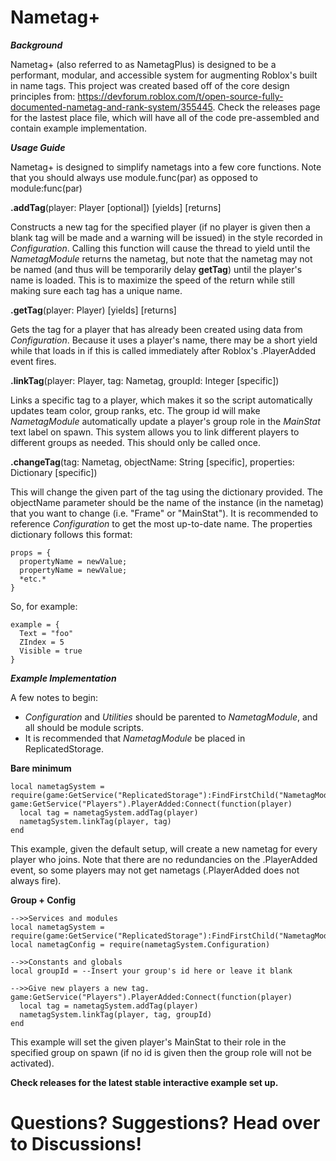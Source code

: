 # Nametag+

___Background___

Nametag+ (also referred to as NametagPlus) is designed to be a performant, modular, and accessible system for augmenting Roblox's built in name tags. This project was created based off of the core design principles from: https://devforum.roblox.com/t/open-source-fully-documented-nametag-and-rank-system/355445. Check the releases page for the lastest place file, which will have all of the code pre-assembled and contain example implementation.

___Usage Guide___

Nametag+ is designed to simplify nametags into a few core functions. Note that you should always use module.func(par) as opposed to module:func(par)

**.addTag**(player: Player [optional]) [yields] [returns]

Constructs a new tag for the specified player (if no player is given then a blank tag will be made and a warning will be issued) in the style recorded in *Configuration*. Calling this function will cause the thread to yield until the *NametagModule* returns the nametag, but note that the nametag may not be named (and thus will be temporarily delay **getTag**) until the player's name is loaded. This is to maximize the speed of the return while still making sure each tag has a unique name.

**.getTag**(player: Player) [yields] [returns]

Gets the tag for a player that has already been created using data from *Configuration*. Because it uses a player's name, there may be a short yield while that loads in if this is called immediately after Roblox's .PlayerAdded event fires.

**.linkTag**(player: Player, tag: Nametag, groupId: Integer [specific])

Links a specific tag to a player, which makes it so the script automatically updates team color, group ranks, etc. The group id will make *NametagModule* automatically update a player's group role in the *MainStat* text label on spawn. This system allows you to link different players to different groups as needed. This should only be called once.

**.changeTag**(tag: Nametag, objectName: String [specific], properties: Dictionary [specific])

This will change the given part of the tag using the dictionary provided. The objectName parameter should be the name of the instance (in the nametag) that you want to change (i.e. "Frame" or "MainStat"). It is recommended to reference *Configuration* to get the most up-to-date name. The properties dictionary follows this format:

````
props = {
  propertyName = newValue;
  propertyName = newValue;
  *etc.*
}
````
So, for example:
````
example = {
  Text = "foo"
  ZIndex = 5
  Visible = true
}
````
___Example Implementation___

A few notes to begin:
- *Configuration* and *Utilities* should be parented to *NametagModule*, and all should be module scripts.
- It is recommended that *NametagModule* be placed in ReplicatedStorage.

**Bare minimum**

````
local nametagSystem = require(game:GetService("ReplicatedStorage"):FindFirstChild("NametagModule")
game:GetService("Players").PlayerAdded:Connect(function(player)
  local tag = nametagSystem.addTag(player)
  nametagSystem.linkTag(player, tag)
end
````
This example, given the default setup, will create a new nametag for every player who joins. Note that there are no redundancies on the .PlayerAdded event, so some players may not get nametags (.PlayerAdded does not always fire).

**Group + Config**
````
-->>Services and modules
local nametagSystem = require(game:GetService("ReplicatedStorage"):FindFirstChild("NametagModule")
local nametagConfig = require(nametagSystem.Configuration)

-->>Constants and globals
local groupId = --Insert your group's id here or leave it blank

-->>Give new players a new tag.
game:GetService("Players").PlayerAdded:Connect(function(player)
  local tag = nametagSystem.addTag(player)
  nametagSystem.linkTag(player, tag, groupId)
end
````
This example will set the given player's MainStat to their role in the specified group on spawn (if no id is given then the group role will not be activated).

**Check releases for the latest stable interactive example set up.**

# Questions? Suggestions? Head over to Discussions!
